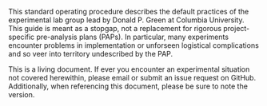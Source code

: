 <!-- README.md is generated from README.Rmd. Please edit that file -->
This standard operating procedure describes the default practices of the experimental lab group lead by Donald P. Green at Columbia University. This guide is meant as a stopgap, not a replacement for rigorous project-specific pre-analysis plans (PAPs). In particular, many experiments encounter problems in implementation or unforseen logistical complications and so veer into territory undescribed by the PAP.

This is a living document. If ever you encounter an experimental situation not covered herewithin, please email or submit an issue request on GitHub. Additionally, when referencing this document, please be sure to note the version.
